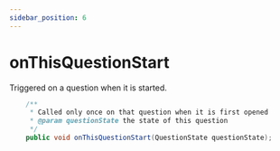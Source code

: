 ```yaml
---
sidebar_position: 6
---
```


# onThisQuestionStart

Triggered on a question when it is started.

```java
    /**
     * Called only once on that question when it is first opened
     * @param questionState the state of this question
     */
    public void onThisQuestionStart(QuestionState questionState);
```